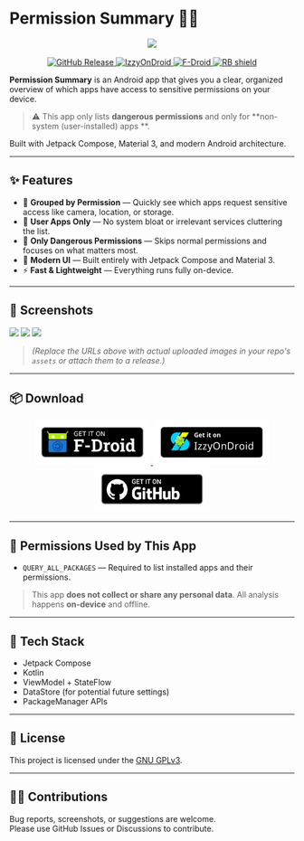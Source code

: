 # Permission Summary 📱🔐

<p align="center">
  <img src="https://raw.githubusercontent.com/SimpolCo/Permissions-Summary/refs/heads/main/app/src/main/res/icon.png" width="250"/>
</p>

<p align="center">
  <a href="https://github.com/SimpolCo/Permissions-Summary/releases">
    <img src="https://img.shields.io/github/v/release/SimpolCo/Permissions-Summary?label=GitHub%20Release&logo=github" alt="GitHub Release">
  </a>
  <a href="https://apt.izzysoft.de/fdroid/index/apk/com.simpol.permissionssummary">
    <img src="https://img.shields.io/badge/IzzyOnDroid-Link-blue?logo=android" alt="IzzyOnDroid">
  </a>
  <a href="https://f-droid.org/packages/com.simpol.permissionssummary/">
    <img src="https://img.shields.io/f-droid/v/com.simpol.permissionssummary?label=F-Droid&logo=f-droid" alt="F-Droid">
  </a>
  <a href="https://shields.rbtlog.dev/com.simpol.permissionssummary">
    <img src="https://shields.rbtlog.dev/simple/com.simpol.permissionssummary" alt="RB shield">
  </a>
</p>

**Permission Summary** is an Android app that gives you a clear, organized overview of which apps
have access to sensitive permissions on your device.

> ⚠️ This app only lists **dangerous permissions** and only for **non-system (user-installed) apps
**.

Built with Jetpack Compose, Material 3, and modern Android architecture.

---

## ✨ Features

- 🔐 **Grouped by Permission** — Quickly see which apps request sensitive access like camera,
  location, or storage.
- 🧼 **User Apps Only** — No system bloat or irrelevant services cluttering the list.
- 🚫 **Only Dangerous Permissions** — Skips normal permissions and focuses on what matters most.
- 📱 **Modern UI** — Built entirely with Jetpack Compose and Material 3.
- ⚡ **Fast & Lightweight** — Everything runs fully on-device.

---

## 📸 Screenshots

<p float="left">
  <img src="https://raw.githubusercontent.com/SimpolCo/Permissions-Summary/refs/heads/main/assets/1.jpg" width="270" />
  <img src="https://raw.githubusercontent.com/SimpolCo/Permissions-Summary/refs/heads/main/assets/2.jpg" width="270" />
  <img src="https://raw.githubusercontent.com/SimpolCo/Permissions-Summary/refs/heads/main/assets/3.jpg" width="270" />
</p>

> *(Replace the URLs above with actual uploaded images in your repo's `assets` or attach them to a
release.)*

---

## 📦 Download

<p align="center">
  <a href="https://f-droid.org/packages/com.simpol.permissionssummary/">
    <img src="assets/fdroid.png" alt="Get it on F-Droid" height="80">
  </a>
  <a href="https://apt.izzysoft.de/fdroid/index/apk/com.simpol.permissionssummary">
    <img src="assets/izzyondroid.png" alt="Get it on IzzyOnDroid" height="80">
  </a>
  <a href="https://github.com/SimpolCo/Permissions-Summary/releases">
    <img src="assets/github.png" alt="Get it on GitHub" height="80">
  </a>
</p>

---

## 🔐 Permissions Used by This App

- `QUERY_ALL_PACKAGES` — Required to list installed apps and their permissions.

> This app **does not collect or share any personal data**. All analysis happens **on-device** and
> offline.

---

## 📂 Tech Stack

- Jetpack Compose
- Kotlin
- ViewModel + StateFlow
- DataStore (for potential future settings)
- PackageManager APIs

---

## 📝 License

This project is licensed under the [GNU GPLv3](LICENSE).

---

## 🙋‍♀️ Contributions

Bug reports, screenshots, or suggestions are welcome.  
Please use GitHub Issues or Discussions to contribute.
